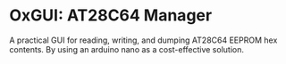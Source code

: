 # OxGUI: AT28C64 Manager
A practical GUI for reading, writing, and dumping AT28C64 EEPROM hex contents. By using an arduino nano as a cost-effective solution.

